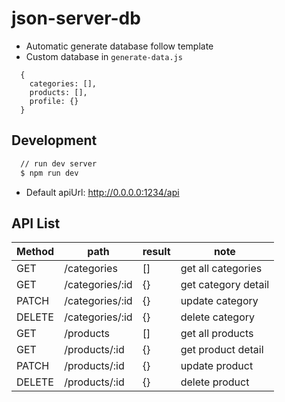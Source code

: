 # json-server-db

- Automatic generate database follow template
- Custom database in `generate-data.js`
```base
  {
    categories: [],
    products: [],
    profile: {}
  }
```

## Development

```bash
  // run dev server
  $ npm run dev
```
- Default apiUrl: http://0.0.0.0:1234/api

## API List
| Method | path | result | note |
| ------ | ----------- | ------ | ----- |
| GET | /categories | [] | get all categories |
| GET | /categories/:id | {} | get category detail |
| PATCH | /categories/:id | {} | update category |
| DELETE | /categories/:id | {} | delete category |
| GET | /products | [] | get all products|
| GET | /products/:id | {} | get product detail |
| PATCH | /products/:id | {} | update product |
| DELETE | /products/:id | {} | delete product |
